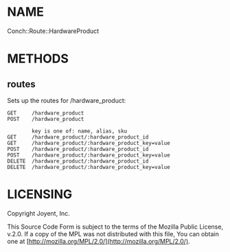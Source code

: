 # NAME

Conch::Route::HardwareProduct

# METHODS

## routes

Sets up the routes for /hardware\_product:

```
GET     /hardware_product
POST    /hardware_product

        key is one of: name, alias, sku
GET     /hardware_product/:hardware_product_id
GET     /hardware_product/:hardware_product_key=value
POST    /hardware_product/:hardware_product_id
POST    /hardware_product/:hardware_product_key=value
DELETE  /hardware_product/:hardware_product_id
DELETE  /hardware_product/:hardware_product_key=value
```

# LICENSING

Copyright Joyent, Inc.

This Source Code Form is subject to the terms of the Mozilla Public License,
v.2.0. If a copy of the MPL was not distributed with this file, You can obtain
one at [http://mozilla.org/MPL/2.0/](http://mozilla.org/MPL/2.0/).
